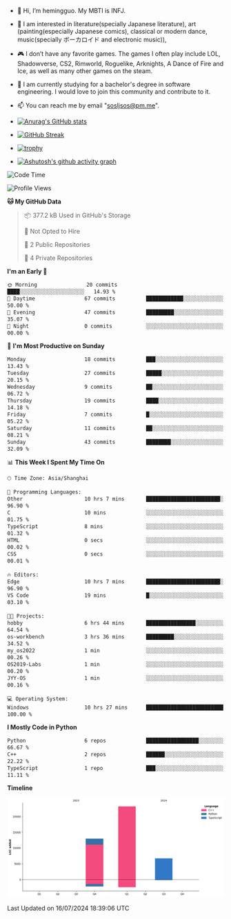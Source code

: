 - 👋 Hi, I’m hemingguo. My MBTI is INFJ.
- 🎨 I am interested in literature(specially Japanese literature), art (painting(especially Japanese comics), classical or modern dance, music(specially ボーカロイド and electronic music)),
- 🎮 I don’t have any favorite games. The games I often play include LOL, Shadowverse, CS2, Rimworld, Roguelike, Arknights, A Dance of Fire and Ice, as well as many other games on the steam.
- 🌱 I am currently studying for a bachelor's degree in software engineering. I would love to join this community and contribute to it.

- 📫 You can reach me by email "sosljsos@pm.me".


- [![Anurag's GitHub stats](https://github-readme-stats.vercel.app/api?username=hemingguo&show_icons=true&count_private=true&theme=aura&hide_border=true&icon_color=FF4500&text_color=76EE00)](https://github.com/anuraghazra/github-readme-stats)
  
- [![GitHub Streak](https://github-readme-streak-stats.herokuapp.com/?user=hemingguo&hide_border=true&theme=tokyonight)](https://git.io/streak-stats)
  
- [![trophy](https://github-profile-trophy.vercel.app/?username=hemingguo&theme=dracula)](https://github.com/ryo-ma/github-profile-trophy)
- [![Ashutosh's github activity graph](https://github-readme-activity-graph.vercel.app/graph?username=hemingguo&theme=tokyo-night&hide_border=true)](https://github.com/ashutosh00710/github-readme-activity-graph)
<!--START_SECTION:waka-->
![Code Time](http://img.shields.io/badge/Code%20Time-1%2C045%20hrs%2014%20mins-blue)

![Profile Views](http://img.shields.io/badge/Profile%20Views-0-blue)

**🐱 My GitHub Data** 

> 📦 377.2 kB Used in GitHub's Storage 
 > 
> 🚫 Not Opted to Hire
 > 
> 📜 2 Public Repositories 
 > 
> 🔑 4 Private Repositories 
 > 
**I'm an Early 🐤** 

```text
🌞 Morning                20 commits          ████░░░░░░░░░░░░░░░░░░░░░   14.93 % 
🌆 Daytime                67 commits          ████████████░░░░░░░░░░░░░   50.00 % 
🌃 Evening                47 commits          █████████░░░░░░░░░░░░░░░░   35.07 % 
🌙 Night                  0 commits           ░░░░░░░░░░░░░░░░░░░░░░░░░   00.00 % 
```
📅 **I'm Most Productive on Sunday** 

```text
Monday                   18 commits          ███░░░░░░░░░░░░░░░░░░░░░░   13.43 % 
Tuesday                  27 commits          █████░░░░░░░░░░░░░░░░░░░░   20.15 % 
Wednesday                9 commits           ██░░░░░░░░░░░░░░░░░░░░░░░   06.72 % 
Thursday                 19 commits          ████░░░░░░░░░░░░░░░░░░░░░   14.18 % 
Friday                   7 commits           █░░░░░░░░░░░░░░░░░░░░░░░░   05.22 % 
Saturday                 11 commits          ██░░░░░░░░░░░░░░░░░░░░░░░   08.21 % 
Sunday                   43 commits          ████████░░░░░░░░░░░░░░░░░   32.09 % 
```


📊 **This Week I Spent My Time On** 

```text
🕑︎ Time Zone: Asia/Shanghai

💬 Programming Languages: 
Other                    10 hrs 7 mins       ████████████████████████░   96.90 % 
C                        10 mins             ░░░░░░░░░░░░░░░░░░░░░░░░░   01.75 % 
TypeScript               8 mins              ░░░░░░░░░░░░░░░░░░░░░░░░░   01.32 % 
HTML                     0 secs              ░░░░░░░░░░░░░░░░░░░░░░░░░   00.02 % 
CSS                      0 secs              ░░░░░░░░░░░░░░░░░░░░░░░░░   00.01 % 

🔥 Editors: 
Edge                     10 hrs 7 mins       ████████████████████████░   96.90 % 
VS Code                  19 mins             █░░░░░░░░░░░░░░░░░░░░░░░░   03.10 % 

🐱‍💻 Projects: 
hobby                    6 hrs 44 mins       ████████████████░░░░░░░░░   64.54 % 
os-workbench             3 hrs 36 mins       █████████░░░░░░░░░░░░░░░░   34.52 % 
my_os2022                1 min               ░░░░░░░░░░░░░░░░░░░░░░░░░   00.26 % 
OS2019-Labs              1 min               ░░░░░░░░░░░░░░░░░░░░░░░░░   00.20 % 
JYY-OS                   1 min               ░░░░░░░░░░░░░░░░░░░░░░░░░   00.16 % 

💻 Operating System: 
Windows                  10 hrs 27 mins      █████████████████████████   100.00 % 
```

**I Mostly Code in Python** 

```text
Python                   6 repos             █████████████████░░░░░░░░   66.67 % 
C++                      2 repos             ██████░░░░░░░░░░░░░░░░░░░   22.22 % 
TypeScript               1 repo              ███░░░░░░░░░░░░░░░░░░░░░░   11.11 % 
```



**Timeline**

![Lines of Code chart](https://raw.githubusercontent.com/hemingguo/hemingguo/main/assets/bar_graph.png)


 Last Updated on 16/07/2024 18:39:06 UTC
<!--END_SECTION:waka-->
<!---
hemingguo/hemingguo is a ✨ special ✨ repository because its `README.md` (this file) appears on your GitHub profile.
You can click the Preview link to take a look at your changes.
--->
